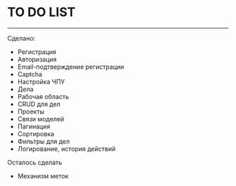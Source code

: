 <h1>TO DO LIST</h1>
<hr>
<p>Сделано:</p>
<ul>
    <li>Регистрация</li>
    <li>Авторизация</li>
    <li>Email-подтверждение регистрации</li>
    <li>Captcha</li>
    <li>Настройка ЧПУ</li>
    <li>Дела</li>
    <li>Рабочая область</li>
    <li>CRUD для дел</li>
    <li>Проекты</li>
    <li>Связи моделей</li>
    <li>Пагинация</li>
    <li>Сортировка</li>
    <li>Фильтры для дел</li>
    <li>Логирование, история действий</li>
</ul>
<p>Осталось сделать</p>
<ul>
    <li>Механизм меток</li>
</ul>
